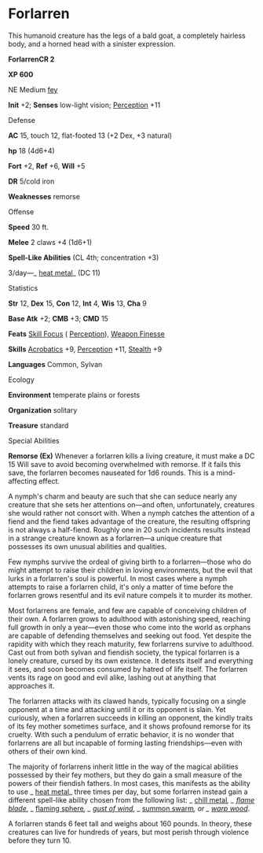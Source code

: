 # Forlarren

This humanoid creature has the legs of a bald goat, a completely hairless body, and a horned head with a sinister expression.

**ForlarrenCR 2**

**XP 600**

NE Medium [fey](monsters/creatureTypes#_fey)

**Init** +2; **Senses** low-light vision; [Perception](additionalMonsters/../skills/perception#_perception) +11

Defense

**AC** 15, touch 12, flat-footed 13 (+2 Dex, +3 natural)

**hp** 18 (4d6+4)

**Fort** +2, **Ref** +6, **Will** +5

**DR** 5/cold iron

**Weaknesses** remorse

Offense

**Speed** 30 ft.

**Melee** 2 claws +4 (1d6+1)

**Spell-Like Abilities** (CL 4th; concentration +3)

3/day—_ [heat metal](additionalMonsters/../spells/heatMetal#_heat-metal)_ (DC 11)

Statistics

**Str** 12, **Dex** 15, **Con** 12, **Int** 4, **Wis** 13, **Cha** 9

**Base Atk** +2; **CMB** +3; **CMD** 15

**Feats** [Skill Focus](additionalMonsters/../feats#_skill-focus) ( [Perception](additionalMonsters/../skills/perception#_perception)), [Weapon Finesse](additionalMonsters/../feats#_weapon-finesse)

**Skills** [Acrobatics](additionalMonsters/../skills/acrobatics#_acrobatics) +9, [Perception](additionalMonsters/../skills/perception#_perception) +11, [Stealth](additionalMonsters/../skills/stealth#_stealth) +9

**Languages** Common, Sylvan

Ecology

**Environment** temperate plains or forests

**Organization** solitary

**Treasure** standard

Special Abilities

**Remorse (Ex)** Whenever a forlarren kills a living creature, it must make a DC 15 Will save to avoid becoming overwhelmed with remorse. If it fails this save, the forlarren becomes nauseated for 1d6 rounds. This is a mind-affecting effect.

A nymph's charm and beauty are such that she can seduce nearly any creature that she sets her attentions on—and often, unfortunately, creatures she would rather not consort with. When a nymph catches the attention of a fiend and the fiend takes advantage of the creature, the resulting offspring is not always a half-fiend. Roughly one in 20 such incidents results instead in a strange creature known as a forlarren—a unique creature that possesses its own unusual abilities and qualities.

Few nymphs survive the ordeal of giving birth to a forlarren—those who do might attempt to raise their children in loving environments, but the evil that lurks in a forlarren's soul is powerful. In most cases where a nymph attempts to raise a forlarren child, it's only a matter of time before the forlarren grows resentful and its evil nature compels it to murder its mother.

Most forlarrens are female, and few are capable of conceiving children of their own. A forlarren grows to adulthood with astonishing speed, reaching full growth in only a year—even those who come into the world as orphans are capable of defending themselves and seeking out food. Yet despite the rapidity with which they reach maturity, few forlarrens survive to adulthood. Cast out from both sylvan and fiendish society, the typical forlarren is a lonely creature, cursed by its own existence. It detests itself and everything it sees, and soon becomes consumed by hatred of life itself. The forlarren vents its rage on good and evil alike, lashing out at anything that approaches it.

The forlarren attacks with its clawed hands, typically focusing on a single opponent at a time and attacking until it or its opponent is slain. Yet curiously, when a forlarren succeeds in killing an opponent, the kindly traits of its fey mother sometimes surface, and it shows profound remorse for its cruelty. With such a pendulum of erratic behavior, it is no wonder that forlarrens are all but incapable of forming lasting friendships—even with others of their own kind.

The majority of forlarrens inherit little in the way of the magical abilities possessed by their fey mothers, but they do gain a small measure of the powers of their fiendish fathers. In most cases, this manifests as the ability to use _ [heat metal](additionalMonsters/../spells/heatMetal#_heat-metal)_ three times per day, but some forlarren instead gain a different spell-like ability chosen from the following list: _ [chill metal](additionalMonsters/../spells/chillMetal#_chill-metal)_, _ [flame blade](additionalMonsters/../spells/flameBlade#_flame-blade)_, _ [flaming sphere](additionalMonsters/../spells/flamingSphere#_flaming-sphere)_, _ [gust of wind](additionalMonsters/../spells/gustOfWind#_gust-of-wind)_, _ [summon swarm](additionalMonsters/../spells/summonSwarm#_summon-swarm)_, or _ [warp wood](additionalMonsters/../spells/warpWood#_warp-wood)_.

A forlarren stands 6 feet tall and weighs about 160 pounds. In theory, these creatures can live for hundreds of years, but most perish through violence before they turn 10.

